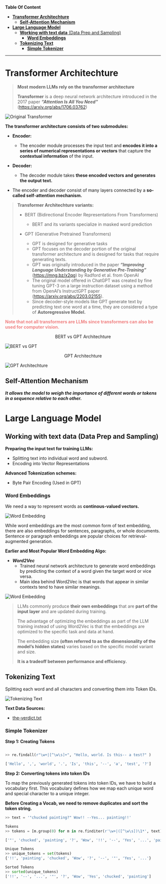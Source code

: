 **Table Of Content**

- [**Transformer Architechture**](#transformer-architechture)
  - [**Self-Attention Mechanism**](#self-attention-mechanism)
- [**Large Language Model**](#large-language-model)
  - [**Working with text data** (Data Prep and Sampling)](#working-with-text-data-data-prep-and-sampling)
    - [**Word Embeddings**](#word-embeddings)
  - [**Tokenizing Text**](#tokenizing-text)
    - [**Simple Tokenizer**](#simple-tokenizer)

---

# **Transformer Architechture**

> **Most modern LLMs rely on the transformer architecture**
>
> **Transformer** is a deep neural network architecture introduced in the 2017 paper ***“Attention Is All You Need”*** (<https://arxiv.org/abs/1706.03762>)

![Original Transformer](./Notes%20Images/Original%20Transformer%20Architechture.png)

**The transformer architecture consists of two submodules:**

- **Encoder:**
  - The encoder module processes the input text and **encodes it into a series of numerical representations or vectors** that capture the **contextual information** of the input.

- **Decoder:**
  - The decoder module takes **these encoded vectors and generates the output text.**

- The encoder and decoder consist of many layers connected by a **so-called self-attention mechanism.**

> **Transformer Architechture variants:**
>
> - BERT (Bidirectional Encoder Representations From Transformers)
>   - BERT and its variants specialize in masked word prediction
>
> - GPT (Generative Pretrained Transformers)
>   - GPT is designed for generative tasks
>   - GPT focuses on the decoder portion of the original transformer architecture and is designed for tasks that require generating texts.
>   - GPT was originally introduced in the paper ***“Improving Language Understanding by Generative Pre-Training”*** (<https://mng.bz/x2qg>) by Radford et al. from OpenAI
>   - The original model offered in ChatGPT was created by fine tuning GPT-3 on a large instruction dataset using a method from OpenAI’s InstructGPT paper (<https://arxiv.org/abs/2203.02155>).
>   - Since decoder-style models like GPT generate text by predicting text one word at a time, they are considered a type of **Autoregressive Model.**

<!-- markdownlint-disable-next-line MD033 -->
<span style="color: lightcoral;">**Note that not all transformers are LLMs since transformers can also be used for computer vision.**</span>

<center>BERT vs GPT Architechture</center>

![BERT vs GPT](./Notes%20Images/BERT%20vs%20GPT.png)

<center>GPT Architechture</center>

![GPT Architechture](./Notes%20Images/GPT%20Architecture.png)

## **Self-Attention Mechanism**

***It allows the model to weigh the importance of different words or tokens in a sequence relative to each other.***

# **Large Language Model**

## **Working with text data** (Data Prep and Sampling)

**Preparing the input text for training LLMs:**

- Splitting text into individual word and subword.
- Encoding into Vector Representations

**Advanced Tokenization schemes:**

- Byte Pair Encoding (Used in GPT)

### **Word Embeddings**

We need a way to represent words as **continous-valued vectors.**

![Word Embedding](./Notes%20Images/Word%20Embedding.png)

While word embeddings are the most common form of text embedding, there are also embeddings for sentences, paragraphs, or whole documents. Sentence or paragraph embeddings are popular choices for retrieval-augmented generation.

**Earlier and Most Popular Word Embedding Algo:**

- ***Word2Vec***
  - Trained neural network architecture to generate word embeddings by predicting the context of a word given the target word or vice versa.
  - Main idea behind Word2Vec is that words that appear in similar contexts tend to have similar meanings.

![Word Embedding](./Notes%20Images/Word%20Embedding%202.png)

> LLMs commonly produce **their own embeddings** that are **part of the input layer** and are updated during training.
>
> The advantage of optimizing the embeddings as part of the LLM training instead of using Word2Vec is that the embeddings are optimized to the specific task and data at hand.
>
> The embedding size **(often referred to as the dimensionality of the model’s hidden states)** varies based on the specific model variant and size.
>
> **It is a tradeoff between performance and efficiency.**

## **Tokenizing Text**

Splitting each word and all characters and converting them into Token IDs.

![Tokenizing Text](./Notes%20Images/Tokenizing.png)

**Text Data Sources:**

- [the-verdict.txt](<https://en.wikisource.org/wiki/The_Verdict>)

### **Simple Tokenizer**

**Step 1: Creating Tokens**

```python

>> re.findall(r"\w+|[^\w\s]+", "Hello, world. Is this-- a test?" )

['Hello', ',', 'world', '.', 'Is', 'this', '--', 'a', 'test', '?']

```


**Step 2: Converting tokens into token IDs**

To map the previously generated tokens into token IDs, we have to build a vocabulary first. This vocabulary defines how we map each unique word and special character to a unique integer.

**Before Creating a Vocab, we need to remove duplicates and sort the token string.**

```python
>> text = '"chucked painting?" Wow!! --Yes... painting!!'

Tokens
>> tokens = [m.group(0) for m in re.finditer(r'\w+|([^\w\s])\1*', text)]

['"', 'chucked', 'painting', '?', 'Wow', '!!', '--', 'Yes', '...', 'painting', '!!']

Unique Tokens
>> unique_tokens = set(tokens)
{'!!', 'painting', 'chucked', 'Wow', '?', '--', '"', 'Yes', '...'}

Sorted Tokens
>> sorted(unique_tokens)
['!!', '--', '...', '"', '?', 'Wow', 'Yes', 'chucked', 'painting']
```